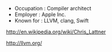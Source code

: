   * Occupation : Compiler architect
  * Employer : 	Apple Inc.
  * Known for : LLVM, clang, Swift

http://en.wikipedia.org/wiki/Chris_Lattner

http://llvm.org/